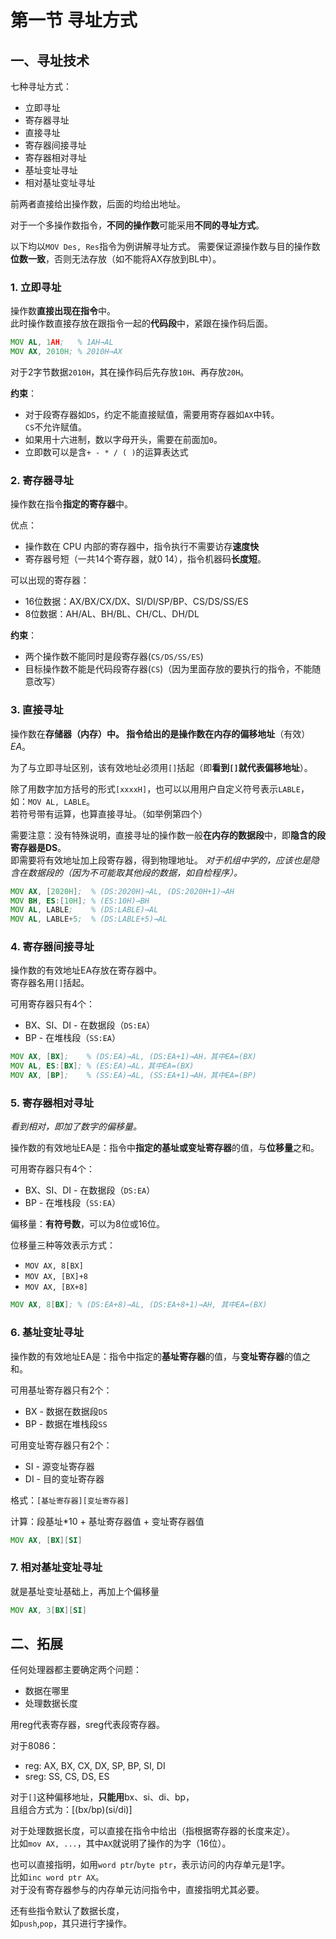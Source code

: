 # 第一节 寻址方式

## 一、寻址技术

七种寻址方式：

* 立即寻址
* 寄存器寻址
* 直接寻址
* 寄存器间接寻址
* 寄存器相对寻址
* 基址变址寻址
* 相对基址变址寻址

前两者直接给出操作数，后面的均给出地址。

对于一个多操作数指令，**不同的操作数**可能采用**不同的寻址方式**。

以下均以`MOV Des, Res`指令为例讲解寻址方式。
需要保证源操作数与目的操作数**位数一致**，否则无法存放（如不能将AX存放到BL中）。

### 1. 立即寻址

操作数**直接出现在指令**中。  
此时操作数直接存放在跟指令一起的**代码段**中，紧跟在操作码后面。

```asm
MOV AL, 1AH;   % 1AH→AL
MOV AX, 2010H; % 2010H→AX
```

对于2字节数据`2010H`，其在操作码后先存放`10H`、再存放`20H`。

**约束**：

* 对于段寄存器如`DS`，约定不能直接赋值，需要用寄存器如`AX`中转。  
  `CS`不允许赋值。
* 如果用十六进制，数以字母开头，需要在前面加`0`。
* 立即数可以是含`+ - * / ( )`的运算表达式

### 2. 寄存器寻址

操作数在指令**指定的寄存器**中。  

优点：

* 操作数在 CPU 内部的寄存器中，指令执行不需要访存**速度快**
* 寄存器号短（一共14个寄存器，就$0~14$），指令机器码**长度短**。

可以出现的寄存器：

* 16位数据：AX/BX/CX/DX、SI/DI/SP/BP、CS/DS/SS/ES
* 8位数据：AH/AL、BH/BL、CH/CL、DH/DL

**约束**：

* 两个操作数不能同时是段寄存器(`CS/DS/SS/ES`)
* 目标操作数不能是代码段寄存器(`CS`)（因为里面存放的要执行的指令，不能随意改写）

### 3. 直接寻址

操作数在**存储器（内存）**中。
指令给出的是操作数在内存的**偏移地址**（有效）$EA$。

为了与立即寻址区别，该有效地址必须用`[]`括起（即**看到`[]`就代表偏移地址**）。

除了用数字加方括号的形式`[xxxxH]`，也可以以用用户自定义符号表示`LABLE`，  
如：`MOV AL, LABLE`。  
若符号带有运算，也算直接寻址。（如举例第四个）

需要注意：没有特殊说明，直接寻址的操作数一般**在内存的数据段**中，即**隐含的段寄存器是DS**。  
即需要将有效地址加上段寄存器，得到物理地址。
*对于机组中学的，应该也是隐含在数据段的（因为不可能取其他段的数据，如自检程序）。*

```asm
MOV AX, [2020H];  % (DS:2020H)→AL, (DS:2020H+1)→AH
MOV BH, ES:[10H]; % (ES:10H)→BH
MOV AL, LABLE;    % (DS:LABLE)→AL
MOV AL, LABLE+5;  % (DS:LABLE+5)→AL
```

### 4. 寄存器间接寻址

操作数的有效地址EA存放在寄存器中。  
寄存器名用`[]`括起。

可用寄存器只有4个：

* BX、SI、DI - 在数据段（`DS:EA`）
* BP - 在堆栈段（`SS:EA`）

```asm
MOV AX, [BX];    % (DS:EA)→AL, (DS:EA+1)→AH，其中EA=(BX)
MOV AL, ES:[BX]; % (ES:EA)→AL，其中EA=(BX)
MOV AX, [BP];    % (SS:EA)→AL, (SS:EA+1)→AH，其中EA=(BP)
```

### 5. 寄存器相对寻址

*看到相对，即加了数字的偏移量。*

操作数的有效地址EA是：指令中**指定的基址或变址寄存器**的值，与**位移量**之和。

可用寄存器只有4个：

* BX、SI、DI - 在数据段（`DS:EA`）
* BP - 在堆栈段（`SS:EA`）

偏移量：**有符号数**，可以为8位或16位。

位移量三种等效表示方式：

* `MOV AX, 8[BX]`
* `MOV AX, [BX]+8`
* `MOV AX, [BX+8]`

```asm
MOV AX, 8[BX]; % (DS:EA+8)→AL, (DS:EA+8+1)→AH, 其中EA=(BX)
```

### 6. 基址变址寻址

操作数的有效地址EA是：指令中指定的**基址寄存器**的值，与**变址寄存器**的值之和。  

可用基址寄存器只有2个：

* BX - 数据在数据段`DS`
* BP - 数据在堆栈段`SS`

可用变址寄存器只有2个：

* SI - 源变址寄存器
* DI - 目的变址寄存器

格式：`[基址寄存器][变址寄存器]`

计算：段基址*10 + 基址寄存器值 + 变址寄存器值

```asm
MOV AX, [BX][SI]
```

### 7. 相对基址变址寻址

就是基址变址基础上，再加上个偏移量

```asm
MOV AX, 3[BX][SI]
```

## 二、拓展

任何处理器都主要确定两个问题：

* 数据在哪里
* 处理数据长度

用reg代表寄存器，sreg代表段寄存器。

对于8086：

* reg: AX, BX, CX, DX, SP, BP, SI, DI
* sreg: SS, CS, DS, ES

对于`[]`这种偏移地址，**只能用**bx、si、di、bp，  
且组合方式为：[(bx/bp)(si/di)]

对于处理数据长度，可以直接在指令中给出（指根据寄存器的长度来定）。  
比如`mov AX, ...`，其中`AX`就说明了操作的为字（16位）。

也可以直接指明，如用`word ptr`/`byte ptr`，表示访问的内存单元是1字。  
比如`inc word ptr AX`。  
对于没有寄存器参与的内存单元访问指令中，直接指明尤其必要。

还有些指令默认了数据长度，  
如`push`,`pop`，其只进行字操作。

